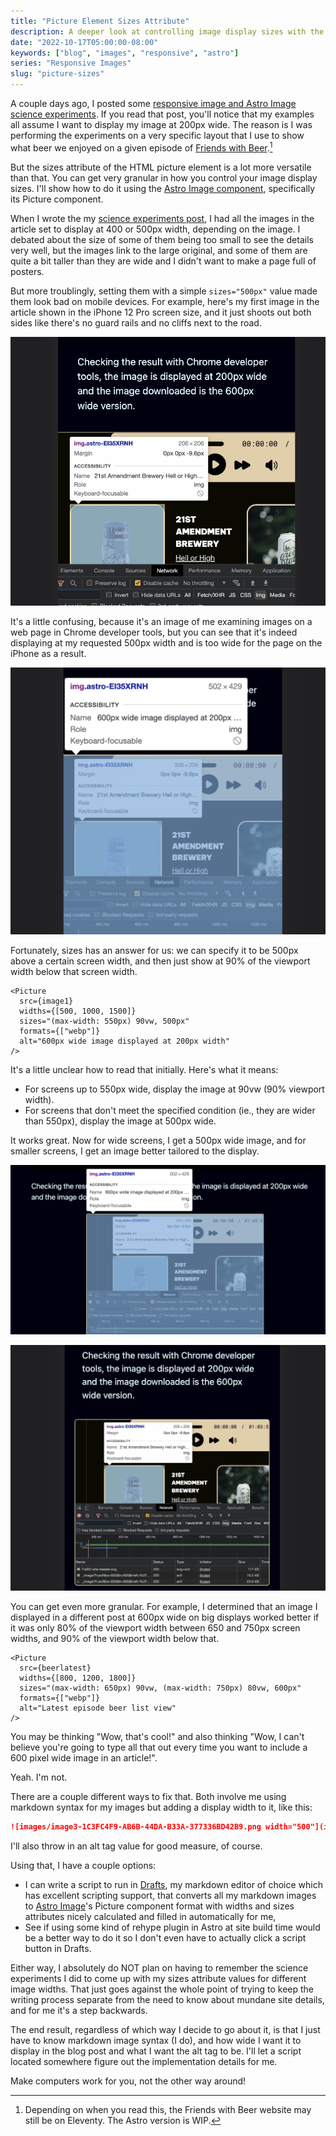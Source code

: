 ```yaml
---
title: "Picture Element Sizes Attribute"
description: A deeper look at controlling image display sizes with the picture element's sizes attribute.
date: "2022-10-17T05:00:00-08:00"
keywords: ["blog", "images", "responsive", "astro"]
series: "Responsive Images"
slug: "picture-sizes"
---
```


A couple days ago, I posted some [responsive image and Astro Image science experiments](https://scottwillsey.com/image-rabbit-hole-3). If you read that post, you'll notice that my examples all assume I want to display my image at 200px wide. The reason is I was performing the experiments on a very specific layout that I use to show what beer we enjoyed on a given episode of [Friends with Beer](https://friendswithbeer.com).[^1]

But the sizes attribute of the HTML picture element is a lot more versatile than that. You can get very granular in how you control your image display sizes. I'll show how to do it using the [Astro Image component](https://www.npmjs.com/package/@astrojs/image), specifically its Picture component.

When I wrote the my [science experiments post](https://scottwillsey.com/image-rabbit-hole-3), I had all the images in the article set to display at 400 or 500px width, depending on the image. I debated about the size of some of them being too small to see the details very well, but the images link to the large original, and some of them are quite a bit taller than they are wide and I didn't want to make a page full of posters.

But more troublingly, setting them with a simple `sizes="500px"` value made them look bad on mobile devices. For example, here's my first image in the article shown in the iPhone 12 Pro screen size, and it just shoots out both sides like there's no guard rails and no cliffs next to the road.

[![500px wide image on iPhone 12 Pro screen](../../assets/images/posts/image1-1C3FC4F9-AB6B-44DA-B33A-377336BD42B9.png)](/images/posts/image1-1C3FC4F9-AB6B-44DA-B33A-377336BD42B9.webp)

It's a little confusing, because it's an image of me examining images on a web page in Chrome developer tools, but you can see that it's indeed displaying at my requested 500px width and is too wide for the page on the iPhone as a result.

[![500px wide image details in Chrome developer tools](../../assets/images/posts/image2-1C3FC4F9-AB6B-44DA-B33A-377336BD42B9.png)](/images/posts/image2-1C3FC4F9-AB6B-44DA-B33A-377336BD42B9.webp)

Fortunately, sizes has an answer for us: we can specify it to be 500px above a certain screen width, and then just show at 90% of the viewport width below that screen width.

```astro
<Picture
  src={image1}
  widths={[500, 1000, 1500]}
  sizes="(max-width: 550px) 90vw, 500px"
  formats={["webp"]}
  alt="600px wide image displayed at 200px width"
/>
```

It's a little unclear how to read that initially. Here's what it means:

- For screens up to 550px wide, display the image at 90vw (90% viewport width).
- For screens that don't meet the specified condition (ie., they are wider than 550px), display the image at 500px wide.

It works great. Now for wide screens, I get a 500px wide image, and for smaller screens, I get an image better tailored to the display.

[![Image displaying at 500px wide on bigger screen](../../assets/images/posts/image3-1C3FC4F9-AB6B-44DA-B33A-377336BD42B9.png)](/images/posts/image3-1C3FC4F9-AB6B-44DA-B33A-377336BD42B9.webp)

[![Image displaying at 90vw width on small screen](../../assets/images/posts/image4-1C3FC4F9-AB6B-44DA-B33A-377336BD42B9.png)](/images/posts/image4-1C3FC4F9-AB6B-44DA-B33A-377336BD42B9.webp)

You can get even more granular. For example, I determined that an image I displayed in a different post at 600px wide on big displays worked better if it was only 80% of the viewport width between 650 and 750px screen widths, and 90% of the viewport width below that.

```astro
<Picture
  src={beerlatest}
  widths={[800, 1200, 1800]}
  sizes="(max-width: 650px) 90vw, (max-width: 750px) 80vw, 600px"
  formats={["webp"]}
  alt="Latest episode beer list view"
/>
```

You may be thinking "Wow, that's cool!" and also thinking "Wow, I can't believe you're going to type all that out every time you want to include a 600 pixel wide image in an article!".

Yeah. I'm not.

There are a couple different ways to fix that. Both involve me using markdown syntax for my images but adding a display width to it, like this:

```markdown
![images/image3-1C3FC4F9-AB6B-44DA-B33A-377336BD42B9.png width="500"](images/image3-1C3FC4F9-AB6B-44DA-B33A-377336BD42B9.png)
```

I'll also throw in an alt tag value for good measure, of course.

Using that, I have a couple options:

- I can write a script to run in [Drafts](https://getdrafts.com), my markdown editor of choice which has excellent scripting support, that converts all my markdown images to [Astro Image](https://www.npmjs.com/package/@astrojs/image)'s Picture component format with widths and sizes attributes nicely calculated and filled in automatically for me,
- See if using some kind of rehype plugin in Astro at site build time would be a better way to do it so I don't even have to actually click a script button in Drafts.

Either way, I absolutely do NOT plan on having to remember the science experiments I did to come up with my sizes attribute values for different image widths. That just goes against the whole point of trying to keep the writing process separate from the need to know about mundane site details, and for me it's a step backwards.

The end result, regardless of which way I decide to go about it, is that I just have to know markdown image syntax (I do), and how wide I want it to display in the blog post and what I want the alt tag to be. I'll let a script located somewhere figure out the implementation details for me.

Make computers work for you, not the other way around!

[^1]: Depending on when you read this, the Friends with Beer website may still be on Eleventy. The Astro version is WIP.
